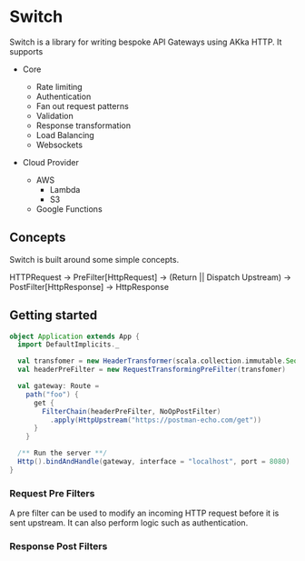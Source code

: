 # Switch

Switch is a library for writing bespoke API Gateways using AKka HTTP. It supports

- Core
  - Rate limiting
  - Authentication
  - Fan out request patterns
  - Validation
  - Response transformation
  - Load Balancing
  - Websockets

- Cloud Provider
  - AWS
    - Lambda
    - S3
  - Google Functions

## Concepts

Switch is built around some simple concepts.

HTTPRequest -> PreFilter[HttpRequest] -> (Return || Dispatch Upstream) -> PostFilter[HttpResponse] -> HttpResponse

## Getting started

```scala
object Application extends App {
  import DefaultImplicits._

  val transfomer = new HeaderTransformer(scala.collection.immutable.Seq(RawHeader("X-Foo", "123")))
  val headerPreFilter = new RequestTransformingPreFilter(transfomer)

  val gateway: Route =
    path("foo") {
      get {
        FilterChain(headerPreFilter, NoOpPostFilter)
          .apply(HttpUpstream("https://postman-echo.com/get"))
      }
    }

  /** Run the server **/
  Http().bindAndHandle(gateway, interface = "localhost", port = 8080)
}

```

### Request Pre Filters

A pre filter can be used to modify an incoming HTTP request before it is sent upstream. It can also perform logic such as
authentication.

### Response Post Filters
